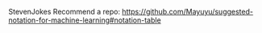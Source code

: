 

<!--
 * @version:
 * @Author:  StevenJokess https://github.com/StevenJokess
 * @Date: 2020-09-13 19:37:59
 * @LastEditors:  StevenJokess https://github.com/StevenJokess
 * @LastEditTime: 2020-09-13 19:38:05
 * @Description:
 * @TODO::
 * @Reference:
-->
Steven​Jokes
Recommend a repo: https://github.com/Mayuyu/suggested-notation-for-machine-learning#notation-table
